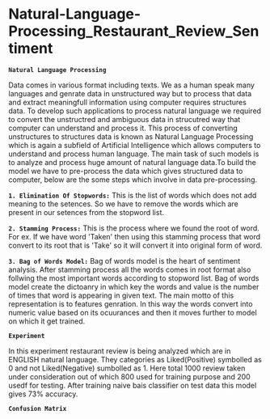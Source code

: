 # Natural-Language-Processing_Restaurant_Review_Sentiment

<code>__Natural Language Processing__</code>


Data comes in various format including texts. We as a human speak many languages and genrate data in unstructured way but to process that data and extract meaningfull information using computer requires structures data. To develop such applications to process natural language we required to convert the unstructred and ambiguous data in strucutred way that computer can understand and process it. This process of converting unstructures to structures data is known as Natural Language Processing which is again a subfield of Artificial Intelligence which allows computers to understand and process human language. The main task of such models is to analyze and process huge amount of natural language data.To build the model we have to pre-process the data which gives structured data to computer, below are the some steps which involve in data pre-processing.

<code>__1. Elimination Of Stopwords:__</code> This is the list of words which does not add meaning to the setences. So we have to remove the words which are present in our setences from the stopword list.

<code>__2. Stamming Process:__</code> This is the process where we found the root of word. For ex. If we have word 'Taken' then using this stamming process that word convert to its root that is 'Take' so it will convert it into original form of word.

<code>__3. Bag of Words Model:__</code> Bag of words model is the heart of sentiment analysis. After stamming process all the words comes in root format also follwing the most important words according to stopword list. Bag of words model create the dictoanry in which key the words and value is the number of times that word is appearing in given text. The main motto of this representation is to features genration. In this way the words convert into numeric value based on its ocuurances and then it moves further to model on which it get trained.

<code>__Experiment__</code>

In this experiment restaurant review is being analyzed which are in ENGLISH natural language. They categories as Liked(Positive) symbolled as 0 and not Liked(Negative) sumbolled as 1. Here total 1000 review taken under consideration out of which 800 used for training purpose and 200 usedf for testing. After training naive bais classifier on test data this model gives 73% accuracy.

<code>__Confusion Matrix__</code>

